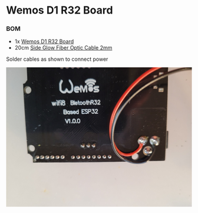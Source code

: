 # Wemos D1 R32 Board 

### BOM

* 1x [Wemos D1 R32 Board](https://www.aliexpress.com/item/1005006140622416.html)
* 20cm [Side Glow Fiber Optic Cable 2mm](https://www.aliexpress.com/item/1005003186394069.html)


Solder cables as shown to connect power

![D1_power_a](/Wemos%20D1%20R32/D1_power_a.jpg)



